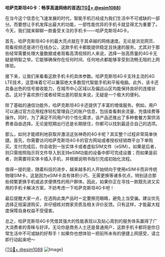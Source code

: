**哈萨克斯坦4G卡：畅享高速网络的首选[[TG💪+ @esim1088](https://t.me/s/esim1088)]**

在当今这个信息化飞速发展的时代，智能手机已经成为我们生活中不可或缺的一部分。而要想让手机发挥出最大的功能，一部性能优异的手机卡就显得尤为重要了。今天，我们就来聊聊一款备受关注的手机卡——哈萨克斯坦4G卡。

首先，哈萨克斯坦4G卡的最大亮点就在于其卓越的网络速度。无论是浏览网页、观看视频还是进行在线办公，这款手机卡都能提供稳定且快速的服务。尤其对于那些经常需要处理大量数据或者观看高清视频的人来说，选择一张高质量的4G卡无疑是明智之举。它能够确保你在任何时间、任何地点都能够享受到流畅无阻的上网体验。

接下来，让我们来看看这款手机卡的具体参数。哈萨克斯坦4G卡支持主流的4G LTE技术，这意味着它可以兼容绝大多数现代智能手机和平板电脑。此外，该卡还具备出色的信号接收能力，在城市中心区域以及偏远山区均能保持良好的连接状态。这对于喜欢旅行或者经常出差的朋友来说，无疑是一个极大的便利。

除了基础的通信功能外，哈萨克斯坦4G卡还提供了丰富的增值服务。例如，用户可以通过官方应用程序轻松管理自己的账户信息，包括查看剩余流量、充值续费等操作。同时，为了满足不同用户的个性化需求，该产品还推出了多种套餐方案供消费者自由选择。无论是短期出行还是长期居住，你都可以找到最适合自己的选项。

那么，如何才能顺利地获取并激活这张神奇的4G卡呢？其实整个过程非常简单快捷。首先，你需要访问哈萨克斯坦4G卡的官方网站或者授权经销商平台下单购买。支付完成后，你会收到一张实体卡或者虚拟SIM文件（eSIM）。如果是后者，则只需按照指示将文件导入到支持eSIM功能的设备中即可完成设置；而如果是前者，则需要将实体卡插入手机，并根据说明书指引完成初始化流程。

值得一提的是，随着科技的进步，越来越多的人开始倾向于使用eSIM卡而非传统物理SIM卡。这是因为eSIM卡具有体积小巧、无需更换等诸多优点，特别适合那些频繁更换手机或追求便携性的用户群体。因此，如果你正在寻找一款既先进又实用的手机卡解决方案，不妨考虑一下哈萨克斯坦4G卡吧！

最后提醒大家一点，在选购此类产品时一定要擦亮眼睛，避免上当受骗。建议优先选择正规渠道购买，并仔细核对商家资质及相关评价反馈。只有这样，才能最大程度保障自身权益不受侵害。

总之，哈萨克斯坦4G卡凭借其强大的性能表现以及贴心周到的服务体系赢得了广大消费者的青睐与好评。无论你是商务人士还是普通用户，这款手机卡都将是你日常生活中不可或缺的好帮手！如果你也想体验一把前所未有的便捷上网感受，请立即行动起来吧～

[[TG💪+ @esim1088](https://t.me/s/esim1088) ![Image](https://i.postimg.cc/4NQfJmqS/Snipaste-2025-05-13-00-14-12.png)]